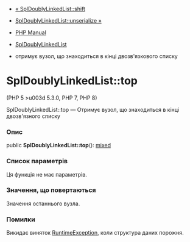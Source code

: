 - [« SplDoublyLinkedList::shift](spldoublylinkedlist.shift.md)
- [SplDoublyLinkedList::unserialize
»](spldoublylinkedlist.unserialize.md)

- [PHP Manual](index.md)
- [SplDoublyLinkedList](class.spldoublylinkedlist.md)
- отримує вузол, що знаходиться в кінці двозв'язкового списку

# SplDoublyLinkedList::top

(PHP 5 \>u003d 5.3.0, PHP 7, PHP 8)

SplDoublyLinkedList::top — Отримує вузол, що знаходиться в кінці
двозв'язного списку

### Опис

public **SplDoublyLinkedList::top**():
[mixed](language.types.declarations.md#language.types.declarations.mixed)

### Список параметрів

Ця функція не має параметрів.

### Значення, що повертаються

Значення останнього вузла.

### Помилки

Викидає виняток [RuntimeException](class.runtimeexception.md),
коли структура даних порожня.
